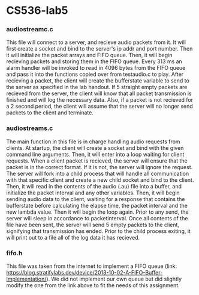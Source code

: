 # CS536-lab5

### audiostreamc.c
This file will connect to a server, and recieve audio packets from it. It will first create a socket and bind to the server's ip addr and port number. Then it will initialize the packet arrays and FIFO queue. Then, it will begin recieving packets and storing them in the FIFO queue. Every 313 ms an alarm handler will be invoked to read in 4096 bytes from the FIFO queue and pass it into the functions copied over from testaudio.c to play. After recieving a packet, the client will create the bufferstate variable to send to the server as specified in the lab handout. If 5 straight empty packets are recieved from the server, the client will know that all packet transmission is finished and will log the necessary data. Also, if a packet is not recieved for a 2 second period, the client will assume that the server will no longer send packets to the client and terminate.


### audiostreams.c
The main function in this file is in charge handling audio requests from clients. At startup, the client will create a socket and bind with the given command line arguments. Then, it will enter into a loop waiting for client requests. When a client packet is recieved, the server will ensure that the packet is in the correct format. If it is not, the server will ignore the request. The server will fork into a child process that will handle all communication with that specific client and create a new child socket and bind to the client. Then, it will read in the contents of the audio (.au) file into a buffer, and initialize the packet interval and any other variables. Then, it will begin sending audio data to the client, waiting for a response that contains the bufferstate before calculating the elapse time, the packet interval and the new lambda value. Then it will begin the loop again. Prior to any send, the server will sleep in accordance to packetinterval. Once all contents of the file have been sent, the server will send 5 empty packets to the client, signifying that transmission has ended. Prior to the child process exiting, it will print out to a file all of the log data it has recieved.


### fifo.h
This file was taken from the internet to implement a FIFO queue (link: https://blog.stratifylabs.dev/device/2013-10-02-A-FIFO-Buffer-Implementation/). We did not implement our own queue but did slightly modify the one from the link above to fit the needs of this assignment.